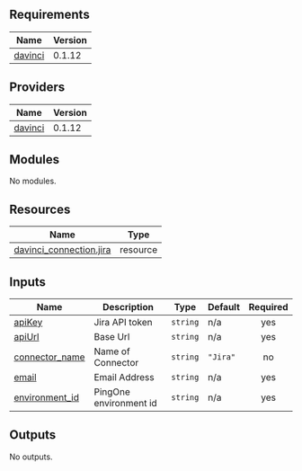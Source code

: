 <!-- BEGIN_TF_DOCS -->
## Requirements

| Name | Version |
|------|---------|
| <a name="requirement_davinci"></a> [davinci](#requirement\_davinci) | 0.1.12 |

## Providers

| Name | Version |
|------|---------|
| <a name="provider_davinci"></a> [davinci](#provider\_davinci) | 0.1.12 |

## Modules

No modules.

## Resources

| Name | Type |
|------|------|
| [davinci_connection.jira](https://registry.terraform.io/providers/pingidentity/davinci/0.1.12/docs/resources/connection) | resource |

## Inputs

| Name | Description | Type | Default | Required |
|------|-------------|------|---------|:--------:|
| <a name="input_apiKey"></a> [apiKey](#input\_apiKey) | Jira API token | `string` | n/a | yes |
| <a name="input_apiUrl"></a> [apiUrl](#input\_apiUrl) | Base Url | `string` | n/a | yes |
| <a name="input_connector_name"></a> [connector\_name](#input\_connector\_name) | Name of Connector | `string` | `"Jira"` | no |
| <a name="input_email"></a> [email](#input\_email) | Email Address | `string` | n/a | yes |
| <a name="input_environment_id"></a> [environment\_id](#input\_environment\_id) | PingOne environment id | `string` | n/a | yes |

## Outputs

No outputs.
<!-- END_TF_DOCS -->